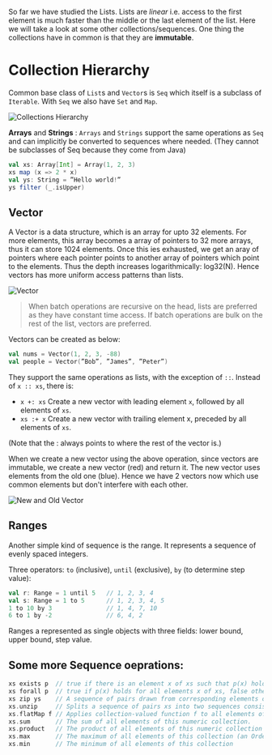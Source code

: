 So far we have studied the Lists. Lists are *linear* i.e. access to the first element is much faster than the middle or the last element of the list. Here we will take a look at some other collections/sequences. One thing the collections have in common is that they are **immutable**.

# Collection Hierarchy

Common base class of `List`s and `Vector`s is `Seq` which itself is a subclass of `Iterable`. With `Seq` we also have `Set` and `Map`.

![Collections Hierarchy](https://github.com/rohitvg/scala-principles-1/blob/master/resources/images/collections_hierarchy.png)

**Arrays** and **Strings** : `Arrays` and `Strings` support the same operations as `Seq` and can implicitly be converted to sequences where needed. (They cannot be subclasses of Seq because they come from Java)
```scala
val xs: Array[Int] = Array(1, 2, 3)
xs map (x => 2 * x)
val ys: String = ”Hello world!”
ys filter (_.isUpper)
```

## Vector

A Vector is a data structure, which is an array for upto 32 elements. For more elements, this array becomes a array of pointers to 32 more arrays, thus it can store 1024 elements. Once this ies exhausted, we get an aray of pointers where each pointer points to another array of pointers which point to the elements. Thus the depth increases logarithmically: log32(N). Hence vectors has more uniform access patterns than lists.

![Vector](https://github.com/rohitvg/scala-principles-1/blob/master/resources/images/collections_vectors.png)

> When batch operations are recursive on the head, lists are preferred as they have constant time access. If batch operations are bulk on the rest of the list, vectors are preferred.

Vectors can be created as below:
```scala
val nums = Vector(1, 2, 3, -88)
val people = Vector(”Bob”, ”James”, ”Peter”)
```
They support the same operations as lists, with the exception of `::`. Instead of `x :: xs`, there is:
* `x +: xs` Create a new vector with leading element `x`, followed by all elements of `xs`.
* `xs :+ x` Create a new vector with trailing element x, preceded by all elements of `xs`.

(Note that the : always points to where the rest of the vector is.)

When we create a new vector using the above operation, since vectors are immutable, we create a new vector (red) and return it. The new vector uses elements from the old one (blue). Hence we have 2 vectors now which use common elements but don't interfere with each other.

![New and Old Vector](https://github.com/rohitvg/scala-principles-1/blob/master/resources/images/collections_vectors_new.png)

## Ranges

Another simple kind of sequence is the range. It represents a sequence of evenly spaced integers.

Three operators:
`to` (inclusive), `until` (exclusive), `by` (to determine step value):
```scala
val r: Range = 1 until 5   // 1, 2, 3, 4
val s: Range = 1 to 5      // 1, 2, 3, 4, 5
1 to 10 by 3               // 1, 4, 7, 10
6 to 1 by -2               // 6, 4, 2
```
Ranges a represented as single objects with three fields: lower bound, upper bound, step value.

## Some more Sequence oeprations:
```scala
xs exists p  // true if there is an element x of xs such that p(x) holds, false otherwise.
xs forall p  // true if p(x) holds for all elements x of xs, false otherwise.
xs zip ys    // A sequence of pairs drawn from corresponding elements of sequences xs and ys.
xs.unzip     // Splits a sequence of pairs xs into two sequences consisting of the first, respectively second halves of all pairs
xs.flatMap f // Applies collection-valued function f to all elements of xs and concatenates the results
xs.sum       // The sum of all elements of this numeric collection.
xs.product   // The product of all elements of this numeric collection
xs.max       // The maximum of all elements of this collection (an Ordering must exist)
xs.min       // The minimum of all elements of this collection
```